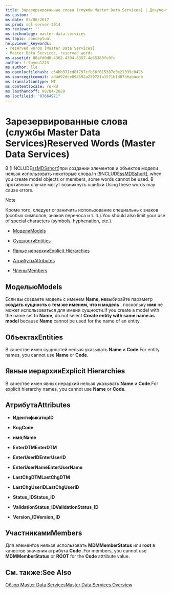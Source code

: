 ```yaml
---
title: Зарезервированные слова (службы Master Data Services) | Документы Майкрософт
ms.custom: ''
ms.date: 03/06/2017
ms.prod: sql-server-2014
ms.reviewer: ''
ms.technology: master-data-services
ms.topic: conceptual
helpviewer_keywords:
- reserved words [Master Data Services]
- Master Data Services, reserved words
ms.assetid: 88afd0d0-4362-4394-8357-4e65388fc0fc
author: lrtoyou1223
ms.author: lle
ms.openlocfilehash: c54bb371cd8f797cfb36f015387e0e21339c0426
ms.sourcegitcommit: ad4d92dce894592a259721a1571b1d8736abacdb
ms.translationtype: MT
ms.contentlocale: ru-RU
ms.lasthandoff: 08/04/2020
ms.locfileid: "87664971"
---
```

# <a name="reserved-words-master-data-services"></a><span data-ttu-id="ea7d0-102">Зарезервированные слова (службы Master Data Services)</span><span class="sxs-lookup"><span data-stu-id="ea7d0-102">Reserved Words (Master Data Services)</span></span>
  <span data-ttu-id="ea7d0-103">В [!INCLUDE[ssMDSshort](../includes/ssmdsshort-md.md)]при создании элементов и объектов модели нельзя использовать некоторые слова.</span><span class="sxs-lookup"><span data-stu-id="ea7d0-103">In [!INCLUDE[ssMDSshort](../includes/ssmdsshort-md.md)], when you create model objects or members, some words cannot be used.</span></span> <span data-ttu-id="ea7d0-104">В противном случае могут возникнуть ошибки.</span><span class="sxs-lookup"><span data-stu-id="ea7d0-104">Using these words may cause errors.</span></span>  
  
> [!NOTE]  
>  <span data-ttu-id="ea7d0-105">Кроме того, следует ограничить использование специальных знаков (особых символов, знаков переноса и т. п.).</span><span class="sxs-lookup"><span data-stu-id="ea7d0-105">You should also limit your use of special characters (symbols, hyphenation, etc.).</span></span>  
  
-   [<span data-ttu-id="ea7d0-106">Модели</span><span class="sxs-lookup"><span data-stu-id="ea7d0-106">Models</span></span>](#models)  
  
-   [<span data-ttu-id="ea7d0-107">Сущности</span><span class="sxs-lookup"><span data-stu-id="ea7d0-107">Entities</span></span>](#entities)  
  
-   [<span data-ttu-id="ea7d0-108">Явные иерархии</span><span class="sxs-lookup"><span data-stu-id="ea7d0-108">Explicit Hierarchies</span></span>](#exhierarchies)  
  
-   [<span data-ttu-id="ea7d0-109">Атрибуты</span><span class="sxs-lookup"><span data-stu-id="ea7d0-109">Attributes</span></span>](#attributes)  
  
-   [<span data-ttu-id="ea7d0-110">Члены</span><span class="sxs-lookup"><span data-stu-id="ea7d0-110">Members</span></span>](#members)  
  
##  <a name="models"></a><a name="models"></a><span data-ttu-id="ea7d0-111">Моделью</span><span class="sxs-lookup"><span data-stu-id="ea7d0-111">Models</span></span>  
 <span data-ttu-id="ea7d0-112">Если вы создаете модель с именем **Name, не**выбирайте параметр **создать сущность с тем же именем, что и модель** , поскольку **имя** не может использоваться для имени сущности.</span><span class="sxs-lookup"><span data-stu-id="ea7d0-112">If you create a model with the name set to **Name**, do not select **Create entity with same name as model** because **Name** cannot be used for the name of an entity.</span></span>  
  
##  <a name="entities"></a><a name="entities"></a><span data-ttu-id="ea7d0-113">Объектах</span><span class="sxs-lookup"><span data-stu-id="ea7d0-113">Entities</span></span>  
 <span data-ttu-id="ea7d0-114">В качестве имен сущностей нельзя указывать **Name** и **Code**.</span><span class="sxs-lookup"><span data-stu-id="ea7d0-114">For entity names, you cannot use **Name** or **Code**.</span></span>  
  
##  <a name="explicit-hierarchies"></a><a name="exhierarchies"></a><span data-ttu-id="ea7d0-115">Явные иерархии</span><span class="sxs-lookup"><span data-stu-id="ea7d0-115">Explicit Hierarchies</span></span>  
 <span data-ttu-id="ea7d0-116">В качестве имен явных иерархий нельзя указывать **Name** и **Code**.</span><span class="sxs-lookup"><span data-stu-id="ea7d0-116">For explicit hierarchy names, you cannot use **Name** or **Code**.</span></span>  
  
##  <a name="attributes"></a><a name="attributes"></a><span data-ttu-id="ea7d0-117">Атрибута</span><span class="sxs-lookup"><span data-stu-id="ea7d0-117">Attributes</span></span>  
  
-   <span data-ttu-id="ea7d0-118">**Идентификатор**</span><span class="sxs-lookup"><span data-stu-id="ea7d0-118">**ID**</span></span>  
  
-   <span data-ttu-id="ea7d0-119">**Код**</span><span class="sxs-lookup"><span data-stu-id="ea7d0-119">**Code**</span></span>  
  
-   <span data-ttu-id="ea7d0-120">**имя**;</span><span class="sxs-lookup"><span data-stu-id="ea7d0-120">**Name**</span></span>  
  
-   <span data-ttu-id="ea7d0-121">**EnterDTM**</span><span class="sxs-lookup"><span data-stu-id="ea7d0-121">**EnterDTM**</span></span>  
  
-   <span data-ttu-id="ea7d0-122">**EnterUserID**</span><span class="sxs-lookup"><span data-stu-id="ea7d0-122">**EnterUserID**</span></span>  
  
-   <span data-ttu-id="ea7d0-123">**EnterUserName**</span><span class="sxs-lookup"><span data-stu-id="ea7d0-123">**EnterUserName**</span></span>  
  
-   <span data-ttu-id="ea7d0-124">**LastChgDTM**</span><span class="sxs-lookup"><span data-stu-id="ea7d0-124">**LastChgDTM**</span></span>  
  
-   <span data-ttu-id="ea7d0-125">**LastChgUserID**</span><span class="sxs-lookup"><span data-stu-id="ea7d0-125">**LastChgUserID**</span></span>  
  
-   <span data-ttu-id="ea7d0-126">**Status_ID**</span><span class="sxs-lookup"><span data-stu-id="ea7d0-126">**Status_ID**</span></span>  
  
-   <span data-ttu-id="ea7d0-127">**ValidationStatus_ID**</span><span class="sxs-lookup"><span data-stu-id="ea7d0-127">**ValidationStatus_ID**</span></span>  
  
-   <span data-ttu-id="ea7d0-128">**Version_ID**</span><span class="sxs-lookup"><span data-stu-id="ea7d0-128">**Version_ID**</span></span>  
  
##  <a name="members"></a><a name="members"></a><span data-ttu-id="ea7d0-129">Участниками</span><span class="sxs-lookup"><span data-stu-id="ea7d0-129">Members</span></span>  
 <span data-ttu-id="ea7d0-130">Для элементов нельзя использовать **MDMMemberStatus** или **root** в качестве значения атрибута **Code** .</span><span class="sxs-lookup"><span data-stu-id="ea7d0-130">For members, you cannot use **MDMMemberStatus** or **ROOT** for the **Code** attribute value.</span></span>  
  
## <a name="see-also"></a><span data-ttu-id="ea7d0-131">См. также:</span><span class="sxs-lookup"><span data-stu-id="ea7d0-131">See Also</span></span>  
 [<span data-ttu-id="ea7d0-132">Обзор Master Data Services</span><span class="sxs-lookup"><span data-stu-id="ea7d0-132">Master Data Services Overview</span></span>](master-data-services-overview-mds.md)  
  
  
